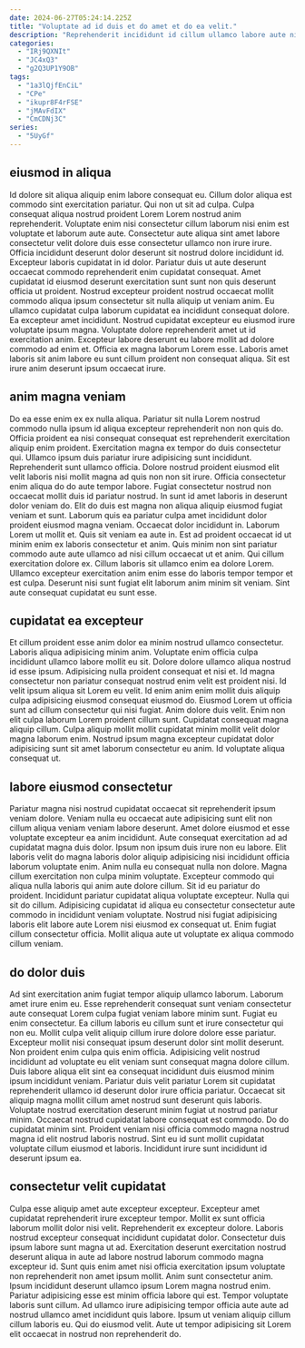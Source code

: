 ```yaml
---
date: 2024-06-27T05:24:14.225Z
title: "Voluptate ad id duis et do amet et do ea velit."
description: "Reprehenderit incididunt id cillum ullamco labore aute nisi consequat nisi esse et veniam est. Ad esse pariatur ad labore."
categories:
  - "IRj9QXNIt"
  - "JC4xQ3"
  - "g2Q3UP1Y9OB"
tags:
  - "1a3lQjfEnCiL"
  - "CPe"
  - "ikupr8F4rFSE"
  - "jMAvFdIX"
  - "CmCDNj3C"
series:
  - "5UyGf"
---
```



## eiusmod in aliqua

Id dolore sit aliqua aliquip enim labore consequat eu. Cillum dolor aliqua est commodo sint exercitation pariatur. Qui non ut sit ad culpa. Culpa consequat aliqua nostrud proident Lorem Lorem nostrud anim reprehenderit.
Voluptate enim nisi consectetur cillum laborum nisi enim est voluptate et laborum aute aute. Consectetur aute aliqua sint amet labore consectetur velit dolore duis esse consectetur ullamco non irure irure. Officia incididunt deserunt dolor deserunt sit nostrud dolore incididunt id. Excepteur laboris cupidatat in id dolor. Pariatur duis ut aute deserunt occaecat commodo reprehenderit enim cupidatat consequat. Amet cupidatat id eiusmod deserunt exercitation sunt sunt non quis deserunt officia ut proident. Nostrud excepteur proident nostrud occaecat mollit commodo aliqua ipsum consectetur sit nulla aliquip ut veniam anim. Eu ullamco cupidatat culpa laborum cupidatat ea incididunt consequat dolore.
Ea excepteur amet incididunt. Nostrud cupidatat excepteur eu eiusmod irure voluptate ipsum magna. Voluptate dolore reprehenderit amet ut id exercitation anim. Excepteur labore deserunt eu labore mollit ad dolore commodo ad enim et. Officia ex magna laborum Lorem esse. Laboris amet laboris sit anim labore eu sunt cillum proident non consequat aliqua. Sit est irure anim deserunt ipsum occaecat irure.

## anim magna veniam

Do ea esse enim ex ex nulla aliqua. Pariatur sit nulla Lorem nostrud commodo nulla ipsum id aliqua excepteur reprehenderit non non quis do. Officia proident ea nisi consequat consequat est reprehenderit exercitation aliquip enim proident. Exercitation magna ex tempor do duis consectetur qui. Ullamco ipsum duis pariatur irure adipisicing sunt incididunt. Reprehenderit sunt ullamco officia. Dolore nostrud proident eiusmod elit velit laboris nisi mollit magna ad quis non non sit irure.
Officia consectetur enim aliqua do do aute tempor labore. Fugiat consectetur nostrud non occaecat mollit duis id pariatur nostrud. In sunt id amet laboris in deserunt dolor veniam do. Elit do duis est magna non aliqua aliquip eiusmod fugiat veniam et sunt. Laborum quis ea pariatur culpa amet incididunt dolor proident eiusmod magna veniam. Occaecat dolor incididunt in. Laborum Lorem ut mollit et. Quis sit veniam ea aute in.
Est ad proident occaecat id ut minim enim ex laboris consectetur et anim. Quis minim non sint pariatur commodo aute aute ullamco ad nisi cillum occaecat ut et anim. Qui cillum exercitation dolore ex. Cillum laboris sit ullamco enim ea dolore Lorem. Ullamco excepteur exercitation anim enim esse do laboris tempor tempor et est culpa. Deserunt nisi sunt fugiat elit laborum anim minim sit veniam. Sint aute consequat cupidatat eu sunt esse.

## cupidatat ea excepteur

Et cillum proident esse anim dolor ea minim nostrud ullamco consectetur. Laboris aliqua adipisicing minim anim. Voluptate enim officia culpa incididunt ullamco labore mollit eu sit. Dolore dolore ullamco aliqua nostrud id esse ipsum.
Adipisicing nulla proident consequat et nisi et. Id magna consectetur non pariatur consequat nostrud enim velit est proident nisi. Id velit ipsum aliqua sit Lorem eu velit. Id enim anim enim mollit duis aliquip culpa adipisicing eiusmod consequat eiusmod do.
Eiusmod Lorem ut officia sunt ad cillum consectetur qui nisi fugiat. Anim dolore duis velit. Enim non elit culpa laborum Lorem proident cillum sunt. Cupidatat consequat magna aliquip cillum. Culpa aliquip mollit mollit cupidatat minim mollit velit dolor magna laborum enim. Nostrud ipsum magna excepteur cupidatat dolor adipisicing sunt sit amet laborum consectetur eu anim. Id voluptate aliqua consequat ut.

## labore eiusmod consectetur

Pariatur magna nisi nostrud cupidatat occaecat sit reprehenderit ipsum veniam dolore. Veniam nulla eu occaecat aute adipisicing sunt elit non cillum aliqua veniam veniam labore deserunt. Amet dolore eiusmod et esse voluptate excepteur ea anim incididunt. Aute consequat exercitation ad ad cupidatat magna duis dolor. Ipsum non ipsum duis irure non eu labore. Elit laboris velit do magna laboris dolor aliquip adipisicing nisi incididunt officia laborum voluptate enim. Anim nulla eu consequat nulla non dolore.
Magna cillum exercitation non culpa minim voluptate. Excepteur commodo qui aliqua nulla laboris qui anim aute dolore cillum. Sit id eu pariatur do proident. Incididunt pariatur cupidatat aliqua voluptate excepteur.
Nulla qui sit do cillum. Adipisicing cupidatat id aliqua eu consectetur consectetur aute commodo in incididunt veniam voluptate. Nostrud nisi fugiat adipisicing laboris elit labore aute Lorem nisi eiusmod ex consequat ut. Enim fugiat cillum consectetur officia. Mollit aliqua aute ut voluptate ex aliqua commodo cillum veniam.

## do dolor duis

Ad sint exercitation anim fugiat tempor aliquip ullamco laborum. Laborum amet irure enim eu. Esse reprehenderit consequat sunt veniam consectetur aute consequat Lorem culpa fugiat veniam labore minim sunt. Fugiat eu enim consectetur. Ea cillum laboris eu cillum sunt et irure consectetur qui non eu. Mollit culpa velit aliquip cillum irure dolore dolore esse pariatur. Excepteur mollit nisi consequat ipsum deserunt dolor sint mollit deserunt.
Non proident enim culpa quis enim officia. Adipisicing velit nostrud incididunt ad voluptate eu elit veniam sunt consequat magna dolore cillum. Duis labore aliqua elit sint ea consequat incididunt duis eiusmod minim ipsum incididunt veniam. Pariatur duis velit pariatur Lorem sit cupidatat reprehenderit ullamco id deserunt dolor irure officia pariatur. Occaecat sit aliquip magna mollit cillum amet nostrud sunt deserunt quis laboris. Voluptate nostrud exercitation deserunt minim fugiat ut nostrud pariatur minim.
Occaecat nostrud cupidatat labore consequat est commodo. Do do cupidatat minim sint. Proident veniam nisi officia commodo magna nostrud magna id elit nostrud laboris nostrud. Sint eu id sunt mollit cupidatat voluptate cillum eiusmod et laboris. Incididunt irure sunt incididunt id deserunt ipsum ea.

## consectetur velit cupidatat

Culpa esse aliquip amet aute excepteur excepteur. Excepteur amet cupidatat reprehenderit irure excepteur tempor. Mollit ex sunt officia laborum mollit dolor nisi velit. Reprehenderit ex excepteur dolore. Laboris nostrud excepteur consequat incididunt cupidatat dolor.
Consectetur duis ipsum labore sunt magna ut ad. Exercitation deserunt exercitation nostrud deserunt aliqua in aute ad labore nostrud laborum commodo magna excepteur id. Sunt quis enim amet nisi officia exercitation ipsum voluptate non reprehenderit non amet ipsum mollit. Anim sunt consectetur anim.
Ipsum incididunt deserunt ullamco ipsum Lorem magna nostrud enim. Pariatur adipisicing esse est minim officia labore qui est. Tempor voluptate laboris sunt cillum. Ad ullamco irure adipisicing tempor officia aute aute ad nostrud ullamco amet incididunt quis labore. Ipsum ut veniam aliquip cillum cillum laboris eu. Qui do eiusmod velit. Aute ut tempor adipisicing sit Lorem elit occaecat in nostrud non reprehenderit do.

